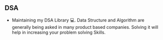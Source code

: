 ## DSA
- Maintaining my DSA Library 💻. Data Structure and Algorithm are generally being asked in many product based companies. Solving it will help in increasing your problem solving Skills.
